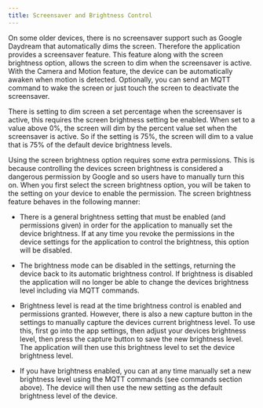 ```yaml
---
title: Screensaver and Brightness Control
---
```


On some older devices, there is no screensaver support such as Google Daydream that automatically dims the screen.  Therefore the application provides a screensaver feature.  This feature along with the screen brightness option, allows the screen to dim when the screensaver is active.  With the Camera and Motion feature, the device can be automatically awaken when motion is detected.  Optionally, you can send an MQTT command to wake the screen or just touch the screen to deactivate the screensaver.

There is setting to dim screen a set percentage when the screensaver is active, this requires the screen brightness setting be enabled. When set to a value above 0%, the screen will dim by the percent value set when the screensaver is active. So if the setting is 75%, the screen will dim to a value that is 75% of the default device brightness levels.

Using the screen brightness option requires some extra permissions.  This is because controlling the devices screen brightness is considered a dangerous permission by Google and so users have to manually turn this on.  When you first select the screen brightness option, you will be taken to the setting on your device to enable the permission.  The screen brightness feature behaves in the following manner:

- There is a general brightness setting that must be enabled (and permissions given) in order for the application to manually set the device brightness.  If at any time you revoke the permissions in the device settings for the application to control the brightness, this option will be disabled.

- The brightness mode can be disabled in the settings, returning the device back to its automatic brightness control. If brightness is disabled the application will no longer be able to change the devices brightness level including via MQTT commands.

- Brightness level is read at the time brightness control is enabled and permissions granted. However, there is also a new capture button in the settings to manually capture the devices current brightness level. To use this, first go into the app settings, then adjust your devices brightness level, then press the capture button to save the new brightness level.  The application will then use this brightness level to set the device brightness level.

- If you have brightness enabled, you can at any time manually set a new brightness level using the MQTT commands (see commands section above).  The device will then use the new setting as the default brightness level of the device.

